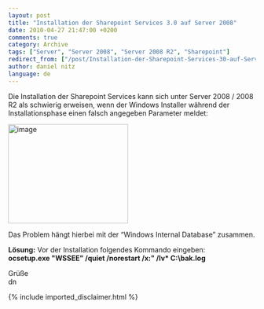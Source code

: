 ```yaml
---
layout: post
title: "Installation der Sharepoint Services 3.0 auf Server 2008"
date: 2010-04-27 21:47:00 +0200
comments: true
category: Archive
tags: ["Server", "Server 2008", "Server 2008 R2", "Sharepoint"]
redirect_from: ["/post/Installation-der-Sharepoint-Services-30-auf-Server-2008", "/post/installation-der-sharepoint-services-30-auf-server-2008"]
author: daniel nitz
language: de
---
```

<!-- more -->
<p>Die Installation der Sharepoint Services kann sich unter Server 2008 / 2008 R2 als schwierig erweisen, wenn der Windows Installer während der Installationsphase einen falsch angegeben Parameter meldet:</p>  <p><a href="/assets/archive/image_103.png" target="_blank"><img style="border-bottom: 0px; border-left: 0px; display: inline; border-top: 0px; border-right: 0px" title="image" border="0" alt="image" src="/assets/archive/image_thumb_103.png" width="244" height="202" /></a> </p>  <p>Das Problem hängt hierbei mit der “Windows Internal Database” zusammen.</p>  <p><strong>Lösung:</strong> Vor der Installation folgendes Kommando eingeben:    <br /><strong>ocsetup.exe &quot;WSSEE&quot; /quiet /norestart /x:&quot; /lv* C:\bak.log</strong></p>  <p>Grüße   <br />dn</p>
{% include imported_disclaimer.html %}
